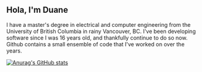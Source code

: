 ## Hola, I'm Duane

I have a master's degree in electrical and computer engineering from the University of British Columbia in rainy Vancouver, BC. I've been developing software since I was 16 years old,
and thankfully continue to do so now.  Github contains a small ensemble of code that I've worked on over the years.

[![Anurag's GitHub stats](https://github-readme-stats.vercel.app/api?username=duanestorey)](https://github.com/anuraghazra/github-readme-stats)



<!--
**duanestorey/duanestorey** is a ✨ _special_ ✨ repository because its `README.md` (this file) appears on your GitHub profile.

Here are some ideas to get you started:

- 🔭 I’m currently working on ...
- 🌱 I’m currently learning ...
- 👯 I’m looking to collaborate on ...
- 🤔 I’m looking for help with ...
- 💬 Ask me about ...
- 📫 How to reach me: ...
- 😄 Pronouns: ...
- ⚡ Fun fact: ...
-->
